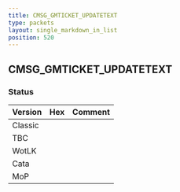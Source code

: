 ```yaml
---
title: CMSG_GMTICKET_UPDATETEXT
type: packets
layout: single_markdown_in_list
position: 520
---
```


## CMSG_GMTICKET_UPDATETEXT

### Status

Version | Hex | Comment
---------- | ---------- | ---------- 
Classic |  |  
TBC |  |  
WotLK |  |  
Cata |  |  
MoP |  |  